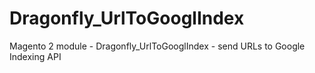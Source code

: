 # Dragonfly_UrlToGooglIndex
Magento 2 module - Dragonfly_UrlToGooglIndex - send URLs to Google Indexing API
